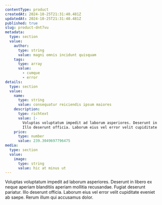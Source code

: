 ```yaml
---
contentType: product
createdAt: 2024-10-25T21:31:40.481Z
updatedAt: 2024-10-25T21:31:40.481Z
published: true
slug: product-dnt7vu
metadata:
  type: section
  value:
    author:
      type: string
      value: magni omnis incidunt quisquam
    tags:
      type: array
      value:
        - cumque
        - error
details:
  type: section
  value:
    name:
      type: string
      value: consequatur reiciendis ipsum maiores
    description:
      type: richtext
      value: |-
        Voluptas voluptatum impedit ad laborum asperiores. Deserunt in libero ex neque aperiam blanditiis aperiam mollitia recusandae. Fugiat deserunt pariatur.
        Illo deserunt officia. Laborum eius vel error velit cupiditate eveniet ab saepe. Rerum illum qui accusamus dolor.
    price:
      type: number
      value: 239.3049697796475
media:
  type: section
  value:
    image:
      type: string
      value: hic at minus ut
---
```


Voluptas voluptatum impedit ad laborum asperiores. Deserunt in libero ex neque aperiam blanditiis aperiam mollitia recusandae. Fugiat deserunt pariatur.
Illo deserunt officia. Laborum eius vel error velit cupiditate eveniet ab saepe. Rerum illum qui accusamus dolor.